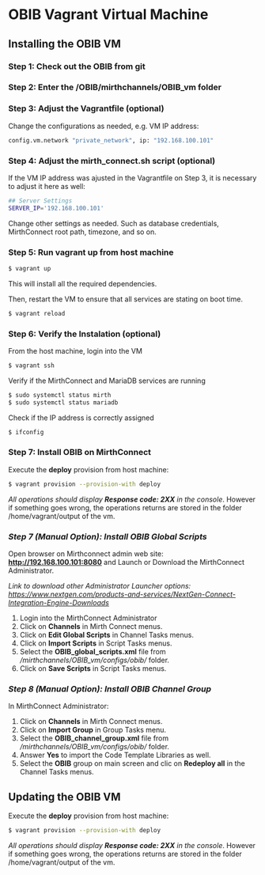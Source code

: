 # OBIB Vagrant Virtual Machine 

## Installing the OBIB VM

### Step 1: Check out the OBIB from git

### Step 2: Enter the /OBIB/mirthchannels/OBIB_vm folder

### Step 3: Adjust the Vagrantfile (optional)

Change the configurations as needed, e.g. VM IP address:

```bash
config.vm.network "private_network", ip: "192.168.100.101"
```

### Step 4: Adjust the mirth_connect.sh script (optional)

If the VM IP address was ajusted in the Vagrantfile on Step 3, it is necessary to adjust it here as well:

```bash
## Server Settings
SERVER_IP='192.168.100.101'
```

Change other settings as needed. Such as database credentials, MirthConnect root path, timezone, and so on.

### Step 5: Run vagrant up from host machine

```bash
$ vagrant up
```
This will install all the required dependencies. 

Then, restart the VM to ensure that all services are stating on boot time.

```bash
$ vagrant reload
```

### Step 6: Verify the Instalation (optional)

From the host machine, login into the VM 

```bash
$ vagrant ssh
```

Verify if the MirthConnect and MariaDB services are running

```bash
$ sudo systemctl status mirth
$ sudo systemctl status mariadb
```

Check if the IP address is correctly assigned

```bash
$ ifconfig
```

### Step 7: Install OBIB on MirthConnect

Execute the **deploy** provision from host machine:

```bash
$ vagrant provision --provision-with deploy
```

*All operations should display **Response code: 2XX** in the console*. However if something goes wrong, 
the operations returns are stored in the folder /home/vagrant/output of the vm.

### *Step 7 (Manual Option): Install OBIB Global Scripts*

Open browser on Mirthconnect admin web site: **http://192.168.100.101:8080** and Launch or Download the MirthConnect Administrator.

*Link to download other Administrator Launcher options: https://www.nextgen.com/products-and-services/NextGen-Connect-Integration-Engine-Downloads*

1. Login into the MirthConnect Administrator
2. Click on **Channels** in Mirth Connect menus.
3. Click on **Edit Global Scripts** in Channel Tasks menus.
4. Click on **Import Scripts** in Script Tasks menus.
5. Select the **OBIB_global_scripts.xml** file from */mirthchannels/OBIB_vm/configs/obib/* folder.
6. Click on **Save Scripts** in Script Tasks menus.

### *Step 8 (Manual Option): Install OBIB Channel Group*

In MirthConnect Administrator:

1. Click on **Channels** in Mirth Connect menus.
2. Click on **Import Group** in Group Tasks menu.
3. Select the **OBIB_channel_group.xml** file from */mirthchannels/OBIB_vm/configs/obib/* folder.
4. Answer **Yes** to import the Code Template Libraries as well.
5. Select the **OBIB** group on main screen and clic on **Redeploy all** in the Channel Tasks menus.

## Updating the OBIB VM

Execute the **deploy** provision from host machine:

```bash
$ vagrant provision --provision-with deploy
```

*All operations should display **Response code: 2XX** in the console*. However if something goes wrong, 
the operations returns are stored in the folder /home/vagrant/output of the vm.
 